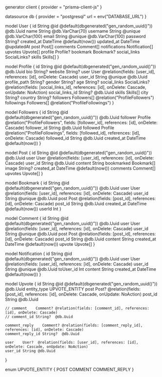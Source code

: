<!-- old prisma schema -->

generator client {
provider = "prisma-client-js"
}

datasource db {
provider = "postgresql"
url = env("DATABASE_URL")
}

model User {
id String @id @default(dbgenerated("gen_random_uuid()")) @db.Uuid
name String @db.VarChar(70)
username String @unique @db.VarChar(100)
email String @unique @db.VarChar(100)
password String?
created_at DateTime @default(now())
updated_at DateTime @updatedAt
post Post[]
comments Comment[]
notifications Notification[]
upvotes Upvote[]
profile Profile?
bookmark Bookmark?
social_links SocialLinks?
skills Skills[]
}

model Profile {
id String @id @default(dbgenerated("gen_random_uuid()")) @db.Uuid
bio String?
website String?
user User @relation(fields: [user_id], references: [id], onDelete: Cascade)
user_id String @unique @db.Uuid
profile_path String?
gender String?
age String?
social_links SocialLinks? @relation(fields: [social_links_id], references: [id], onDelete: Cascade, onUpdate: NoAction)
social_links_id String? @db.Uuid
skills Skills[]
city String?
country String?
followers Followers[] @relation("ProfileFollowers")
followings Followers[] @relation("ProfileFollowings")
}

model Followers {
id String @id @default(dbgenerated("gen_random_uuid()")) @db.Uuid
follower Profile @relation("ProfileFollowers", fields: [follower_id], references: [id], onDelete: Cascade)
follower_id String @db.Uuid
followed Profile @relation("ProfileFollowings", fields: [followed_id], references: [id], onDelete: Cascade)
followed_id String @db.Uuid
created_at DateTime @default(now())
}

model Post {
id String @id @default(dbgenerated("gen_random_uuid()")) @db.Uuid
user User @relation(fields: [user_id], references: [id], onDelete: Cascade)
user_id String @db.Uuid
content String
bookmarked Bookmark[]
image String?
created_at DateTime @default(now())
comments Comment[]
upvotes Upvote[]
}

model Bookmark {
id String @id @default(dbgenerated("gen_random_uuid()")) @db.Uuid
user User @relation(fields: [user_id], references: [id], onDelete: Cascade)
user_id String @unique @db.Uuid
post Post @relation(fields: [post_id], references: [id], onDelete: Cascade)
post_id String @db.Uuid
created_at DateTime @default(now())
userId Int
}

model Comment {
id String @id @default(dbgenerated("gen_random_uuid()")) @db.Uuid
user User @relation(fields: [user_id], references: [id], onDelete: Cascade)
user_id String @unique @db.Uuid
post Post @relation(fields: [post_id], references: [id], onDelete: Cascade)
post_id String @db.Uuid
content String
created_at DateTime @default(now())
upvote Upvote[]
}

model Notification {
id String @id @default(dbgenerated("gen_random_uuid()")) @db.Uuid
user User @relation(fields: [user_id], references: [id], onDelete: Cascade)
user_id String @unique @db.Uuid
toUser_id Int
content String
created_at DateTime @default(now())
}

model Upvote {
id String @id @default(dbgenerated("gen_random_uuid()")) @db.Uuid
entity_type UPVOTE_ENTITY
post Post? @relation(fields: [post_id], references: [id], onDelete: Cascade, onUpdate: NoAction)
post_id String @db.Uuid

    // comment    Comment? @relation(fields: [comment_id], references: [id], onDelete: Cascade)
    // comment_id String?  @db.Uuid

    comment_reply    Comment? @relation(fields: [comment_reply_id], references: [id], onDelete: Cascade)
    comment_reply_id String?  @db.Uuid

    user    User?  @relation(fields: [user_id], references: [id], onDelete: Cascade, onUpdate: NoAction)
    user_id String @db.Uuid

}

enum UPVOTE_ENTITY {
POST
COMMENT
COMMENT_REPLY
}
